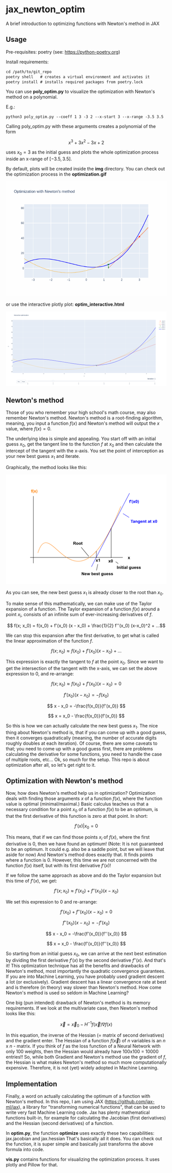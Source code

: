 # jax_newton_optim

A brief introduction to optimizing functions with Newton's method in JAX

## Usage

Pre-requisites: poetry (see: https://python-poetry.org)

Install requirements:

    cd /path/to/git_repo
    poetry shell   # creates a virtual environment and activates it
    poetry install # installs required packages from poetry.lock

You can use **poly_optim.py** to visualize the optimization with Newton's method on a polynomial.

E.g.:

    python3 poly_optim.py --coeff 1 3 -3 2 --x-start 3 --x-range -3.5 3.5

Calling poly_optim.py with these arguments creates a polynomial of the form

$$ x^3 + 3x^2 - 3x + 2 $$

uses $x_0=3$ as the initial guess and plots the whole optimization process inside an x-range of $[-3.5, 3.5]$.

By default, plots will be created inside the **img** directory.
You can check out the optimization process in the **optimization.gif**

![optimization_example.gif](images%2Foptimization_example.gif)

or use the interactive plotly plot: **optim_interactive.html**

![interactive_example.png](images%2Finteractive_example.png)
 
## Newton's method
 
Those of you who remember your high school's math course, may also remember Newton's method.
Newton's method is a root-finding algorithm, meaning, you input a function $f(x)$ and Newton's method will output
the $x$ value, where $f(x) = 0$.
 
The underlying idea is simple and appealing. You start off with an initial guess $x_0$, get the
tangent line to the function $f$ at $x_0$ and then calculate the intercept of the tangent with the x-axis.
You set the point of interception as your new best guess $x_1$ and iterate.
 
Graphically, the method looks like this:
 
![newton_graphically.png](images/newton_graphically.png)
 
As you can see, the new best guess $x_1$ is already closer to the root than $x_0$.

To make sense of this mathematically, we can make use of the Taylor expansion of a function.
The Taylor expansion of a function $f(x)$ around a point $x_i$, consists of an infinite sum of ever-increasing
derivatives of $f$.
  
$$ f(x; x_0) = f(x_0) + f'(x_0) (x - x_0) + \frac{1}{2} f''(x_0) (x-x_0)^2 + ...$$
 
We can stop this expansion after the first derivative, to get what is called the linear approximation 
of the function $f$.
 
$$ f(x; x_0) \approx f(x_0) + f'(x_0) (x - x_0) + ... $$
 
This expression is exactly the tangent to $f$ at the point $x_0$.
Since we want to get the intersection of the tangent with the x-axis, we 
can set the above expression to 0, and re-arrange:
 
$$ f(x; x_0) \approx f(x_0) + f'(x_0) (x - x_0) = 0 $$

$$ f'(x_0) (x - x_0) = -f(x_0) $$

$$ x - x_0 = -\frac{f(x_0)}{f'(x_0)} $$

$$ x = x_0 - \frac{f(x_0)}{f'(x_0)} $$
 
So this is how we can actually calculate the new best guess $x_1$.
The nice thing about Newton's method is, that if you can come up with a good guess,
then it converges quadratically (meaning, the number of accurate digits roughly doubles at 
 each iteration). Of course, there are some caveats to that; you need to come up with a good guess first,
there are problems calculating the derivative for some functions, you need to handle the case of multiple
roots, etc...
Ok, so much for the setup. This repo is about optimization after all, so let's get right to it.
 
## Optimization with Newton's method

Now, how does Newton's method help us in optimization?
Optimization deals with finding those arguments $x$ of a function $f(x)$, where the function value is optimal (minimal/maximal.)
Basic calculus teaches us that a necessary condition for a point $x_0$ of a
function $f(x)$ to be an optimum, is that the first derivative of this function is zero at that point. In short:

$$ f'(x)|x_0 = 0 $$

This means, that if we can find those points $x_i$ of $f(x)$, where the first derivative is 0, then we have found an
optimum! (Note: It is not guaranteed to be an optimum. It could e.g. also be a saddle point, but we will leave that aside for now)
And Newton's method does exactly that. It finds points where a function is 0.
However, this time we are not concerned with the function $f(x)$ itself, but with its first derivative $f'(x)$!

If we follow the same approach as above and do the Taylor expansion but this time of $f'(x)$, we get:

$$ f'(x; x_0) \approx f'(x_0) + f''(x_0) (x - x_0) $$

We set this expression to 0 and re-arrange:

$$ f'(x_0) + f''(x_0) (x - x_0) = 0 $$

$$ f''(x_0) (x - x_0) = -f'(x_0) $$

$$ x - x_0 = -\frac{f'(x_0)}{f''(x_0)} $$

$$ x = x_0 - \frac{f'(x_0)}{f''(x_0)} $$

So starting from an initial guess $x_0$, we can arrive at the next best estimation by dividing the first derivative $f'(x)$
by the second derivative $f''(x)$.
And that's it! This optimization technique has all the benefits and drawbacks of Newton's method, most importantly the quadratic convergence guarantees.
If you are into Machine Learning, you have probably used gradient descent a lot (or exclusively). Gradient descent has
a linear convergence rate at best and is therefore (in theory) way slower than Newton's method.
How come Newton's method is used so seldom in Machine Learning?

One big (pun intended) drawback of Newton's method is its memory requirements.
If we look at the multivariate case, then Newton's method looks like this:

$$ \vec{x} = \vec{x}_0 - H^{-1} f(\vec{x}) \nabla f(x) $$

In this equation, the inverse of the Hessian (= matrix of second derivatives) and the gradient enter.
The Hessian of a function $f(\vec{x})$ of $n$ variables is an $n$ x $n$ - matrix.
If you think of $f$ as the loss function of a Neural Network with only 100 weights, then the Hessian would already have
100x100 = 10000 entries!!
So, while both Gradient and Newton's method use the gradient of $f$, the Hessian is what makes Newton's method so much more
computationally expensive. 
Therefore, it is not (yet) widely adopted in Machine Learning.

## Implementation

Finally, a word on actually calculating the optimum of a function with Newton's method.
In this repo, I am using JAX (https://github.com/jax-ml/jax), a library for "transforming numerical functions", that 
can be used to write very fast Machine Learning code.
Jax has plenty mathematical functions built-in, for example for calculating the Jacobian (first derivatives) and the
Hessian (second derivatives) of a function.

In **optim.py**, the function **optimize** uses exactly these two capabilities: jax.jacobian and
jax.hessian
That's basically all it does. You can check out the function, it is super simple and basically just transforms the above
formula into code.

**vis.py**  contains functions for visualizing the optimization process. It uses plotly and Pillow for that.
